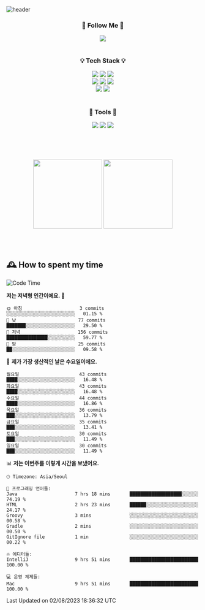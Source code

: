 ![header](https://capsule-render.vercel.app/api?type=waving&color=0:FFE29F,50:FFA99F,100:FF719A&height=300&fontAlignY=40&section=header&text=sung%20eun&fontSize=80&fontColor=FFFFFF)

<div align="center">
	<h3>🐹  Follow Me  🐹</h3>
	<a href="https://velog.io/@saeun05" target="_blank"><img src="https://img.shields.io/badge/Velog-20C997?style=flat&logo=velog&logoColor=white"/></a><br><br>
	<h3>💡  Tech Stack  💡</h3>
	<img src="https://img.shields.io/badge/Java-0078D4?style=flat"/>
	<img src="https://img.shields.io/badge/Spring-6DB33F?style=flat&logo=spring&logoColor=white"/>
	<img src="https://img.shields.io/badge/SpringBoot-6DB33F?style=flat&logo=springboot&logoColor=white"/><br>
	<img src="https://img.shields.io/badge/HTML5-E34F26?style=flat&logo=html5&logoColor=white"/>
	<img src="https://img.shields.io/badge/CSS3-1572B6?style=flat&logo=css3&logoColor=white"/>
	<img src="https://img.shields.io/badge/jQuery-0769AD?style=flat&logo=jquery&logoColor=white"/><br>
	<img src="https://img.shields.io/badge/MySQL-4479A1?style=flat&logo=mysql&logoColor=white"/>
	<img src="https://img.shields.io/badge/oracle-F80000?style=flat&logo=oracle&logoColor=white"/><br><br>
	<h3>🔦  Tools  🔦</h3>
	<img src="https://img.shields.io/badge/intelliJ IDEA-000000?style=flat&logo=intellijidea&logoColor=white"/>
	<img src="https://img.shields.io/badge/Notion-F9DC3E?style=flat&logo=notion&logoColor=white"/>
	<img src="https://img.shields.io/badge/Git-F05032?style=flat&logo=git&logoColor=white"/><br><br>
</div>

<br><br>

<div align="center">
  <img style="height:180px" src="https://github-readme-stats.vercel.app/api?username=sungeunn&show_icons=true&theme=omni&locale=kr"/>
  <img style="height:180px" src="https://github-readme-stats.vercel.app/api/top-langs/?username=sungeunn&theme=omni&layout=compact&locale=kr"/>
</div>

<br><br>

## 🕰 How to spent my time
<!--START_SECTION:waka-->
![Code Time](http://img.shields.io/badge/Code%20Time-75%20hrs-blue)

**저는 저녁형 인간이에요. 🦉** 

```text
🌞 아침                     3 commits           ░░░░░░░░░░░░░░░░░░░░░░░░░   01.15 % 
🌆 낮　                     77 commits          ███████░░░░░░░░░░░░░░░░░░   29.50 % 
🌃 저녁                     156 commits         ███████████████░░░░░░░░░░   59.77 % 
🌙 밤　                     25 commits          ██░░░░░░░░░░░░░░░░░░░░░░░   09.58 % 
```
📅 **제가 가장 생산적인 날은 수요일이에요.** 

```text
월요일                      43 commits          ████░░░░░░░░░░░░░░░░░░░░░   16.48 % 
화요일                      43 commits          ████░░░░░░░░░░░░░░░░░░░░░   16.48 % 
수요일                      44 commits          ████░░░░░░░░░░░░░░░░░░░░░   16.86 % 
목요일                      36 commits          ███░░░░░░░░░░░░░░░░░░░░░░   13.79 % 
금요일                      35 commits          ███░░░░░░░░░░░░░░░░░░░░░░   13.41 % 
토요일                      30 commits          ███░░░░░░░░░░░░░░░░░░░░░░   11.49 % 
일요일                      30 commits          ███░░░░░░░░░░░░░░░░░░░░░░   11.49 % 
```


📊 **저는 이번주를 이렇게 시간을 보냈어요.** 

```text
🕑︎ Timezone: Asia/Seoul

💬 프로그래밍 언어들: 
Java                     7 hrs 18 mins       ███████████████████░░░░░░   74.19 % 
HTML                     2 hrs 23 mins       ██████░░░░░░░░░░░░░░░░░░░   24.17 % 
Groovy                   3 mins              ░░░░░░░░░░░░░░░░░░░░░░░░░   00.58 % 
Gradle                   2 mins              ░░░░░░░░░░░░░░░░░░░░░░░░░   00.50 % 
GitIgnore file           1 min               ░░░░░░░░░░░░░░░░░░░░░░░░░   00.22 % 

🔥 에디터들: 
IntelliJ                 9 hrs 51 mins       █████████████████████████   100.00 % 

💻 운영 체제들: 
Mac                      9 hrs 51 mins       █████████████████████████   100.00 % 
```


 Last Updated on 02/08/2023 18:36:32 UTC
<!--END_SECTION:waka-->
